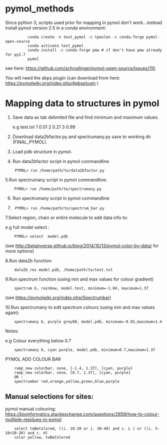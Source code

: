 # pymol_methods


Since python 3,  scripts used prior for mapping in pymol don't work...instead install pymol version 2.5 in a conda environment:

              conda create -n test_pymol -c tpeulen -c conda-forge pymol-open-source
              conda activate test_pymol
              conda install -c conda-forge pmw # if don't have pmw already for py2.7
              pymol 



see here: https://github.com/schrodinger/pymol-open-source/issues/110



You will need the abps plugin (can download from here: https://pymolwiki.org/index.php/Apbsplugin )



# Mapping data to structures in pymol 

1. Save data as tab delimited file and find minimum and maximum values.

    e.g test.txt
    1   0.01
    2   0.21
    3   0.99

2. Download  data2bfactor.py and spectrumany.py save to working dir (FINAL_PYMOL).

3. Load pdb structure in pymol.

4. Run data2bfactor script in pymol commandline 

        PYMOL> run /home/path/to/data2bfactor.py

5.Run spectrumany script in pymol commandline:

        PYMOL> run /home/path/to/spectrumany.py
      
6. Run spectrumany script in pymol commandline
7. 
        PYMOL> run /home/path/to/spectrum_bar.py

7.Select region, chain or entire molecule to add data info to:

e.g full model select : 

        PYMOL> select  model.pdb

(see http://betainverse.github.io/blog/2014/10/13/pymol-color-by-data/  for more options)

8.Run data2b function:

        data2b_res model.pdb, /home/path/to/test.txt

9.Run spectrum function (using min and max values for colour gradient)

        spectrum b, rainbow, model.test, minimum=-1.04, maximum=1.37
        
(see https://pymolwiki.org/index.php/Spectrumbar)


10.Run spectrumany to edit spectrum colours (using min and max values again):

        spectrumany b, purple grey80, model.pdb, minimum=-0.01,maximum=1.4

      
Notes:

e.g Colour everything below 0.7  

        spectrumany b, cyan purple, model.pdb, minimum=0.7,maximum=1.37



PYMOL ADD COLOUR BAR

        ramp_new colorbar, none, [-1.4, 1.37], [cyan, purple]
        ramp_new colorbar, none, [0.7, 1.37], [cyan, purple]
        OR :
        spectrumbar red,orange,yellow,green,blue,purple


## Manual selections for sites: 

pymol manual colouring:
https://bioinformatics.stackexchange.com/questions/2859/how-to-colour-multiple-residues-in-pymol

        select toBeColored, ((i. 10-20 or i. 30-40) and c. L ) or ((i. 5-10+20-30) and c. H)
        color yellow, toBeColored

